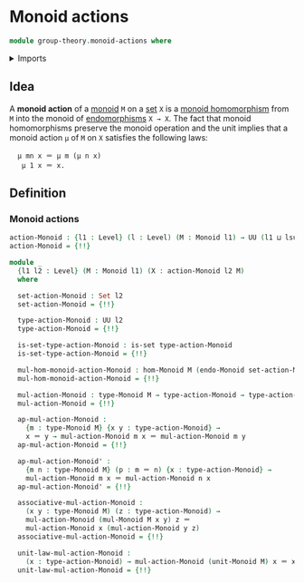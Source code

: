 # Monoid actions

```agda
module group-theory.monoid-actions where
```

<details><summary>Imports</summary>

```agda
open import foundation.action-on-identifications-functions
open import foundation.dependent-pair-types
open import foundation.endomorphisms
open import foundation.function-extensionality
open import foundation.identity-types
open import foundation.sets
open import foundation.universe-levels

open import group-theory.homomorphisms-monoids
open import group-theory.monoids
```

</details>

## Idea

A **monoid action** of a [monoid](group-theory.monoids.md) `M` on a
[set](foundation-core.sets.md) `X` is a
[monoid homomorphism](group-theory.homomorphisms-monoids.md) from `M` into the
monoid of [endomorphisms](foundation.endomorphisms.md) `X → X`. The fact that
monoid homomorphisms preserve the monoid operation and the unit implies that a
monoid action `μ` of `M` on `X` satisfies the following laws:

```text
  μ mn x ＝ μ m (μ n x)
   μ 1 x ＝ x.
```

## Definition

### Monoid actions

```agda
action-Monoid : {l1 : Level} (l : Level) (M : Monoid l1) → UU (l1 ⊔ lsuc l)
action-Monoid = {!!}

module _
  {l1 l2 : Level} (M : Monoid l1) (X : action-Monoid l2 M)
  where

  set-action-Monoid : Set l2
  set-action-Monoid = {!!}

  type-action-Monoid : UU l2
  type-action-Monoid = {!!}

  is-set-type-action-Monoid : is-set type-action-Monoid
  is-set-type-action-Monoid = {!!}

  mul-hom-monoid-action-Monoid : hom-Monoid M (endo-Monoid set-action-Monoid)
  mul-hom-monoid-action-Monoid = {!!}

  mul-action-Monoid : type-Monoid M → type-action-Monoid → type-action-Monoid
  mul-action-Monoid = {!!}

  ap-mul-action-Monoid :
    {m : type-Monoid M} {x y : type-action-Monoid} →
    x ＝ y → mul-action-Monoid m x ＝ mul-action-Monoid m y
  ap-mul-action-Monoid = {!!}

  ap-mul-action-Monoid' :
    {m n : type-Monoid M} (p : m ＝ n) {x : type-action-Monoid} →
    mul-action-Monoid m x ＝ mul-action-Monoid n x
  ap-mul-action-Monoid' = {!!}

  associative-mul-action-Monoid :
    (x y : type-Monoid M) (z : type-action-Monoid) →
    mul-action-Monoid (mul-Monoid M x y) z ＝
    mul-action-Monoid x (mul-action-Monoid y z)
  associative-mul-action-Monoid = {!!}

  unit-law-mul-action-Monoid :
    (x : type-action-Monoid) → mul-action-Monoid (unit-Monoid M) x ＝ x
  unit-law-mul-action-Monoid = {!!}
```
